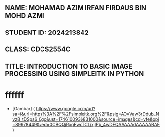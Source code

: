 ## **NAME: MOHAMAD AZIM IRFAN FIRDAUS BIN MOHD AZMI**
## **STUDENT ID: 2024213842**
## **CLASS: CDCS2554C**
## **TITLE: INTRODUCTION TO BASIC IMAGE PROCESSING USING SIMPLEITK IN PYTHON** 
# ffffff

- [Gambar] ( https://www.google.com/url?sa=i&url=https%3A%2F%2Fsimpleitk.org%2F&psig=AOvVaw3rDdub_NyzB_tDSps6_0gc&ust=1746100936831000&source=images&cd=vfe&opi=89978449&ved=0CBQQjRxqFwoTCLjxjIPb_4wDFQAAAAAdAAAAABAE )
